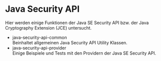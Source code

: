 Java Security API
=================

Hier werden einige Funktionen der Java SE Security API bzw. der Java Cryptography Extension (JCE) untersucht.

* java-security-api-common  
Beinhaltet allgemeinen Java Security API Utility Klassen.
* java-security-api-provider  
Einige Beispiele und Tests mit den Providern der Java SE Security API.
